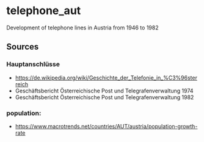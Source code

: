 # telephone_aut
Development of telephone lines in Austria from 1946 to 1982

## Sources

### Hauptanschlüsse

* https://de.wikipedia.org/wiki/Geschichte_der_Telefonie_in_%C3%96sterreich
* Geschäftsbericht Österreichische Post und Telegrafenverwaltung 1974
* Geschäftsbericht Österreichische Post und Telegrafenverwaltung 1982

### population: 

* https://www.macrotrends.net/countries/AUT/austria/population-growth-rate
